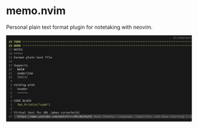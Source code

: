 # memo.nvim

Personal plain text format plugin for notetaking with neovim.

![capture](.image/capture.png)
